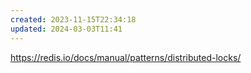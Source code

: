 ```yaml
---
created: 2023-11-15T22:34:18
updated: 2024-03-03T11:41
---
```

https://redis.io/docs/manual/patterns/distributed-locks/